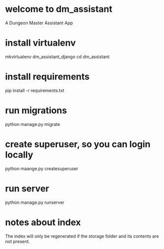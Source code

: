 # welcome to dm_assistant
A Dungeon Master Assistant App
# install virtualenv
mkvirtualenv dm_assistant_django
cd dm_assistant
# install requirements
pip install -r requirements.txt
# run migrations
python manage.py migrate
# create superuser, so you can login locally
python maange.py createsuperuser
# run server
python manage.py runserver
# notes about index
The index will only be regenerated if the storage folder and its contents are not present.